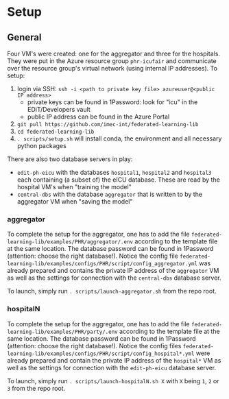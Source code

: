 # Setup

## General

Four VM's were created: one for the aggregator and three for the hospitals. They were put in the Azure resource group `phr-icufair` and communicate over the resource group's virtual network (using internal IP addresses). To setup:
 1. login via SSH: `ssh -i <path to private key file> azureuser@<public IP address>`
     - private keys can be found in 1Password: look for "icu" in the EDiT/Developers vault
     - public IP address can be found in the Azure Portal
 2. `git pull https://github.com/imec-int/federated-learning-lib`
 3. `cd federated-learning-lib`
 4. `. scripts/setup.sh` will install conda, the environment and all necessary python packages

There are also two database servers in play:
 - `edit-ph-eicu` with the databases `hospital1`, `hospital2` and `hospital3` each containing (a subset of) the eICU database. These are read by the hospital VM's when "training the model"
 - `central-dbs` with the database `aggregator` that is written to by the aggregator VM when "saving the model"

### aggregator

To complete the setup for the aggregator, one has to add the file `federated-learning-lib/examples/PHR/aggregator/.env` according to the template file at the same location. The database password can be found in 1Password (attention: choose the right database!). Notice the config file `federated-learning-lib/examples/configs/PHR/script/config_aggregator.yml` was already prepared and contains the private IP address of the `aggregator` VM as well as the settings for connection with the `central-dbs` database server.

To launch, simply run `. scripts/launch-aggregator.sh` from the repo root.

### hospitalN

To complete the setup for the aggregator, one has to add the file `federated-learning-lib/examples/PHR/party/.env` according to the template file at the same location. The database password can be found in 1Password (attention: choose the right database!). Notice the config files `federated-learning-lib/examples/configs/PHR/script/config_hospital*.yml` were already prepared and contain the private IP address of the `hospital*` VM as well as the settings for connection with the `edit-ph-eicu` database server.

To launch, simply run `. scripts/launch-hospitalN.sh X` with `X` being `1`, `2` or `3` from the repo root.